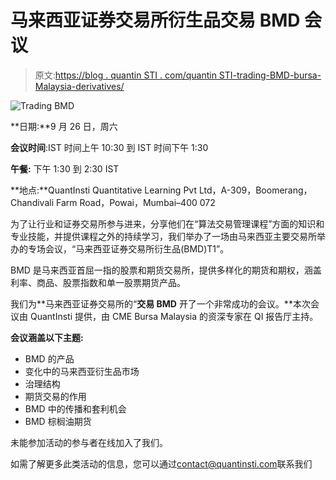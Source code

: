 # 马来西亚证券交易所衍生品交易 BMD 会议

> 原文:[https://blog . quantin STI . com/quantin STI-trading-BMD-bursa-Malaysia-derivatives/](https://blog.quantinsti.com/quantinsti-trading-bmd-bursa-malaysia-derivatives/)

![Trading BMD](../Images/52cee5a625ba82280a80e6ed578a2845.png)

**日期:**9 月 26 日，周六

**会议时间**:IST 时间上午 10:30 到 IST 时间下午 1:30

**午餐:** 下午 1:30 到 2:30 IST

**地点:**QuantInsti Quantitative Learning Pvt Ltd，A-309，Boomerang，Chandivali Farm Road，Powai，Mumbai–400 072

为了让行业和证券交易所参与进来，分享他们在“算法交易管理课程”方面的知识和专业技能，并提供课程之外的持续学习，我们举办了一场由马来西亚主要交易所举办的专场会议，“马来西亚证券交易所衍生品(BMD)T1”。

BMD 是马来西亚首屈一指的股票和期货交易所，提供多样化的期货和期权，涵盖利率、商品、股票指数和单一股票期货产品。

我们为**马来西亚证券交易所的“**交易 BMD** 开了一个非常成功的会议。**本次会议由 QuantInsti 提供，由 CME Bursa Malaysia 的资深专家在 QI 报告厅主持。

**会议涵盖以下主题:**

*   BMD 的产品
*   变化中的马来西亚衍生品市场
*   治理结构
*   期货交易的作用
*   BMD 中的传播和套利机会
*   BMD 棕榈油期货

未能参加活动的参与者在线加入了我们。

如需了解更多此类活动的信息，您可以通过[contact@quantinsti.com](mailto:contact@quantinsti.com)联系我们